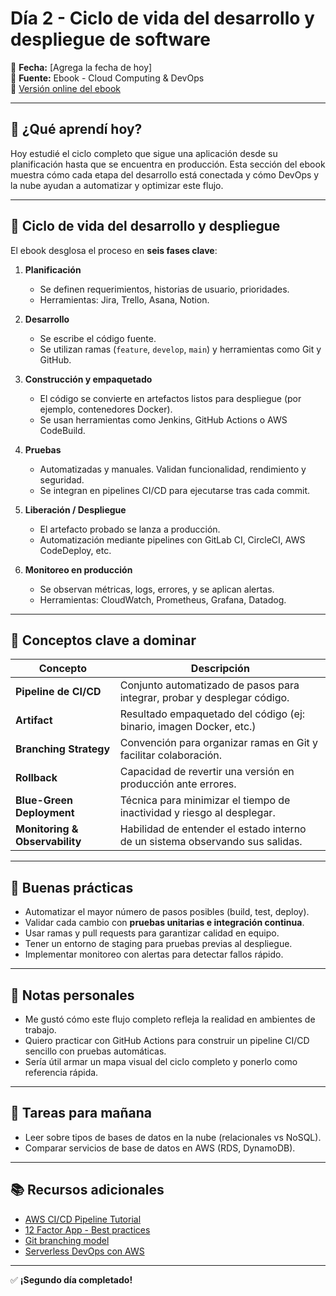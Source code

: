 # Día 2 - Ciclo de vida del desarrollo y despliegue de software

📅 **Fecha:** [Agrega la fecha de hoy]  
📘 **Fuente:** Ebook - Cloud Computing & DevOps  
🔗 [Versión online del ebook](https://lake-maple-154.notion.site/Ebook-Cloud-Computing-DevOps-12f21672a2298052b00ccaafc2544433)

---

## 🧠 ¿Qué aprendí hoy?

Hoy estudié el ciclo completo que sigue una aplicación desde su planificación hasta que se encuentra en producción. Esta sección del ebook muestra cómo cada etapa del desarrollo está conectada y cómo DevOps y la nube ayudan a automatizar y optimizar este flujo.

---

## 🔁 Ciclo de vida del desarrollo y despliegue

El ebook desglosa el proceso en **seis fases clave**:

1. **Planificación**  
   - Se definen requerimientos, historias de usuario, prioridades.
   - Herramientas: Jira, Trello, Asana, Notion.

2. **Desarrollo**  
   - Se escribe el código fuente.
   - Se utilizan ramas (`feature`, `develop`, `main`) y herramientas como Git y GitHub.

3. **Construcción y empaquetado**  
   - El código se convierte en artefactos listos para despliegue (por ejemplo, contenedores Docker).
   - Se usan herramientas como Jenkins, GitHub Actions o AWS CodeBuild.

4. **Pruebas**  
   - Automatizadas y manuales. Validan funcionalidad, rendimiento y seguridad.
   - Se integran en pipelines CI/CD para ejecutarse tras cada commit.

5. **Liberación / Despliegue**  
   - El artefacto probado se lanza a producción.
   - Automatización mediante pipelines con GitLab CI, CircleCI, AWS CodeDeploy, etc.

6. **Monitoreo en producción**  
   - Se observan métricas, logs, errores, y se aplican alertas.
   - Herramientas: CloudWatch, Prometheus, Grafana, Datadog.

---

## 🧩 Conceptos clave a dominar

| Concepto                    | Descripción                                                                 |
|-----------------------------|-----------------------------------------------------------------------------|
| **Pipeline de CI/CD**       | Conjunto automatizado de pasos para integrar, probar y desplegar código.   |
| **Artifact**                | Resultado empaquetado del código (ej: binario, imagen Docker, etc.)        |
| **Branching Strategy**      | Convención para organizar ramas en Git y facilitar colaboración.            |
| **Rollback**                | Capacidad de revertir una versión en producción ante errores.               |
| **Blue-Green Deployment**   | Técnica para minimizar el tiempo de inactividad y riesgo al desplegar.      |
| **Monitoring & Observability** | Habilidad de entender el estado interno de un sistema observando sus salidas. |

---

## 🎯 Buenas prácticas

- Automatizar el mayor número de pasos posibles (build, test, deploy).
- Validar cada cambio con **pruebas unitarias e integración continua**.
- Usar ramas y pull requests para garantizar calidad en equipo.
- Tener un entorno de staging para pruebas previas al despliegue.
- Implementar monitoreo con alertas para detectar fallos rápido.

---

## 📝 Notas personales

- Me gustó cómo este flujo completo refleja la realidad en ambientes de trabajo.
- Quiero practicar con GitHub Actions para construir un pipeline CI/CD sencillo con pruebas automáticas.
- Sería útil armar un mapa visual del ciclo completo y ponerlo como referencia rápida.

---

## 📌 Tareas para mañana

- Leer sobre tipos de bases de datos en la nube (relacionales vs NoSQL).
- Comparar servicios de base de datos en AWS (RDS, DynamoDB).

---

## 📚 Recursos adicionales

- [AWS CI/CD Pipeline Tutorial](https://docs.aws.amazon.com/codepipeline/latest/userguide/getting-started.html)
- [12 Factor App - Best practices](https://12factor.net/)
- [Git branching model](https://nvie.com/posts/a-successful-git-branching-model/)
- [Serverless DevOps con AWS](https://aws.amazon.com/serverless/devops/)

---

✅ **¡Segundo día completado!**
